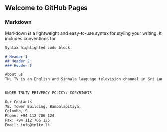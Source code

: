## Welcome to GitHub Pages


### Markdown

Markdown is a lightweight and easy-to-use syntax for styling your writing. It includes conventions for

```markdown
Syntax highlighted code block

# Header 1
## Header 2
### Header 3

About us
TNL TV is an English and Sinhala language television channel in Sri Lanka owned by Telshan Network. Launched in 1993, it was one of Sri Lanka's first privately owned television channels. Telshan Network chairman Shan Wickremesinghe is the brother of Prime Minister Ranil Wickremesinghe.

  
UNDER TNLTV PRIVERCY POLICY: COPYRIGHTS

Our Contacts
7B. Tower Building, Bambalapitiya,
Colombo, SL
Phone: +94 112 706 124
Fax: +94 112 706 125
Email: info@tnltv.lk
